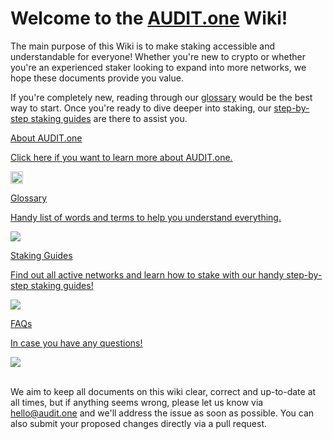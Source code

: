 # Welcome to the [AUDIT.one](https://audit.one) Wiki!

The main purpose of this Wiki is to make staking accessible and understandable for everyone! Whether you're new to crypto or whether you're an experienced staker looking to expand into more networks, we hope these documents provide you value. <br>

If you're completely new, reading through our [glossary](glossary.md) would be the best way to start. Once you're ready to dive deeper into staking, our [step-by-step staking guides](networks.md) are there to assist you. <br>


<div class="maincard">
  <a href="https://audit-docs.auditdev.workers.dev/about_AUDIT.one/" target="_self">
   <div class="card">
      <div>
         <p class="heading">About AUDIT.one</p>
         <p>Click here if you want to learn more about AUDIT.one.</p>
      </div>
      <img width="20" src="../assets/images/Favicon grijs rond.svg" /> 
   </div></a>
 <a href="https://audit-docs.auditdev.workers.dev/Glossary/" target="_self">
   <div class="card">
      <div>
          <p class="heading">Glossary</p>
         <p> Handy list of words and terms to help you understand everything.</p>
      </div>
      <img src="../assets/images/Glossary.png" /> 
   </div></a>
</div></a>
<div class="maincard">
     <a href="https://audit-docs.auditdev.workers.dev/Networks/" target="_self">
   <div class="card">
      <div>
          <p class="heading">Staking Guides</p>
         <p> Find out all active networks and learn how to stake with our handy step-by-step staking guides! </p>
      </div>
      <img src="../assets/images/cardtwo.png" />  
   </div></a> 

   <a href="https://audit-docs.auditdev.workers.dev/FAQ/" target="_self">
   <div class="card">
      <div>
          <p class="heading">FAQs</p>
         <p>In case you have any questions!</p>
      </div>
      <img src="../assets/images/cardseven.png" />  
   </div></a>
</div>

<br>

We aim to keep all documents on this wiki clear, correct and up-to-date at all times, but if anything seems wrong, please let us know via hello@audit.one and we'll address the issue as soon as possible. You can also submit your proposed changes directly via a pull request.
